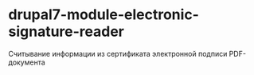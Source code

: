 # drupal7-module-electronic-signature-reader

Считывание информации из сертификата электронной подписи PDF-документа
